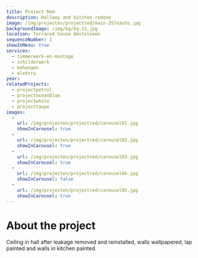 ```yaml
---
title: Project Red
description: Hallway and kitchen redone
image: /img/projecten/projectred/main-357xauto.jpg
backgroundImage: /img/bg/bg-11.jpg
location: Terraced house Amstelveen
sequenceNumber: 1
showInMenu: true
services:
  - timmerwerk-en-montage
  - schilderwerk
  - behangen
  - elektra
year:
relatedProjects:
  - projectpetrol
  - projectoceanblue
  - projectwhite
  - projecttaupe
images:
  -
    url: /img/projecten/projectred/carousel01.jpg
    showInCarousel: true
  -  
    url: /img/projecten/projectred/carousel02.jpg
    showInCarousel: true
  -
    url: /img/projecten/projectred/carousel03.jpg
    showInCarousel: true
  -
    url: /img/projecten/projectred/carousel06.jpg
    showInCarousel: false
  -
    url: /img/projecten/projectred/carousel05.jpg
    showInCarousel: true
---
```


# About the project

Ceiling in hall after leakage removed and reinstalled, walls wallpapered, lap painted and walls in kitchen painted.
